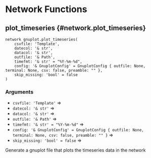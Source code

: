 # Network Functions
## plot_timeseries {#network.plot_timeseries}
```sig
network gnuplot.plot_timeseries(
    csvfile: 'Template',
    datecol: '& str',
    datacol: '& str',
    outfile: '& Path',
    timefmt: '& str' = "%Y-%m-%d",
    config: '& GnuplotConfig' = GnuplotConfig { outfile: None, terminal: None, csv: false, preamble: "" },
    skip_missing: 'bool' = false
)
```

### Arguments
- `csvfile: 'Template'` => 
- `datecol: '& str'` => 
- `datacol: '& str'` => 
- `outfile: '& Path'` => 
- `timefmt: '& str' = "%Y-%m-%d"` => 
- `config: '& GnuplotConfig' = GnuplotConfig { outfile: None, terminal: None, csv: false, preamble: "" }` => 
- `skip_missing: 'bool' = false` => 

Generate a gnuplot file that plots the timeseries data in the network
